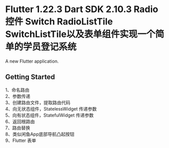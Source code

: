 # Flutter 1.22.3 Dart SDK 2.10.3 Radio控件 Switch RadioListTile SwitchListTile以及表单组件实现一个简单的学员登记系统

A new Flutter application.

## Getting Started

1、命名路由<br>
2、参数传递<br>
3、创建路由文件，提取路由代码<br>
4、向无状态组件，StatelessWidget 传递参数<br>
5、向有状态组件，StatefulWidget 传递参数<br>
6、返回根路由<br>
7、路由替换<br>
8、类似闲鱼App底部导航凸起按钮<br>
9、Flutter 表单